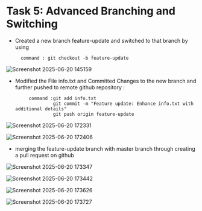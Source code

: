 # Task 5: Advanced Branching and Switching

- Created a new branch feature-update and switched to that branch by using 

        command : git checkout -b feature-update

![Screenshot 2025-06-20 145159](https://github.com/user-attachments/assets/f633d7b1-efcd-4319-a6d2-d59185fa6b4a)


- Modified the File info.txt and Committed Changes to the new branch and further pushed to remote github repository  :

           command :git add info.txt
                    git commit -m "Feature update: Enhance info.txt with additional details"
                    git push origin feature-update
![Screenshot 2025-06-20 172331](https://github.com/user-attachments/assets/ad2c5df4-1a9f-4c84-8b17-c8b471dc2b05)

![Screenshot 2025-06-20 172406](https://github.com/user-attachments/assets/b17c17e0-d317-4b10-991a-6add1b5b60da)


- merging the feature-update branch with master branch through creating a pull request on github 


![Screenshot 2025-06-20 173347](https://github.com/user-attachments/assets/c1b95f80-0499-4cdb-adc9-14df959edcdc)



![Screenshot 2025-06-20 173442](https://github.com/user-attachments/assets/de354f4d-21e0-4b17-9184-1c18c334952d)

![Screenshot 2025-06-20 173626](https://github.com/user-attachments/assets/1766c084-5a0b-4796-b42c-72bd0372d385)

![Screenshot 2025-06-20 173727](https://github.com/user-attachments/assets/f848b173-396e-47d0-be52-3343aad31d81)







